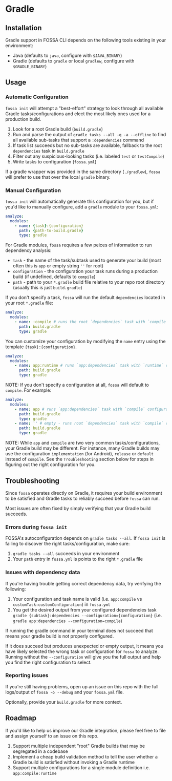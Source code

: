 # Gradle

## Installation

Gradle support in FOSSA CLI depends on the following tools existing in your environment:

- Java (defaults to `java`, configure with `$JAVA_BINARY`)
- Gradle (defaults to `gradle` or local `gradlew`, configure with `$GRADLE_BINARY`)

## Usage

### Automatic Configuration

`fossa init` will attempt a "best-effort" strategy to look through all available Gradle tasks/configurations and elect the most likely ones used for a production build.

 1. Look for a root Gradle build (`build.gradle`)
 2. Run and parse the output of `gradle tasks --all -q -a --offline` to find all available sub-tasks that support a `:dependencies` command
 3. If task list succeeds but no sub-tasks are available, fallback to the root `dependencies` task in `build.gradle`
 4. Filter out any suspicious-looking tasks (i.e. labeled `test` or `testCompile`)
 5. Write tasks to configuration (`fossa.yml`)

If a gradle wrapper was provided in the same directory (`./gradlew`), `fossa` will prefer to use that over the local `gradle` binary.

### Manual Configuration

`fossa init` will automatically generate this configuration for you, but if you'd like to manually configure, add a `gradle` module to your `fossa.yml`:

```yaml
analyze:
  modules:
    - name: {task}:{configuration}
      path: {path-to-build.gradle}
      type: gradle
```

For Gradle modules, `fossa` requires a few peices of information to run dependency analysis:

- `task` - the name of the task/subtask used to generate your build (most often this is `app` or empty string `''` for root)
- `configuration` - the configuration your task runs during a production build (if undefined, defaults to `compile`)
- `path` - path to your `*.gradle` build file relative to your repo root directory (usually this is just `build.gradle`)

If you don't specify a task, `fossa` will run the default `dependencies` located in your root `*.gradle` file:

```yaml
analyze:
  modules:
    - name: :compile # runs the root `dependencies` task with `compile` configuration
      path: build.gradle
      type: gradle
```

You can customize your configuration by modifying the `name` entry using the template `{task}:{configuration}`.

```yaml
analyze:
  modules:
    - name: app:runtime # runs `app:dependencies` task with `runtime` configuration
      path: build.gradle
      type: gradle
```

NOTE: If you don't specify a configuration at all, `fossa` will default to `compile`.  For example:

```yaml
analyze:
  modules:
    - name: app # runs `app:dependencies` task with `compile` configuration
      path: build.gradle
      type: gradle
    - name: '' # empty - runs root `dependencies` task with `compile` configuration
      path: build.gradle
      type: gradle
```

NOTE: While `app` and `compile` are two very common tasks/configurations, your Gradle build may be different.  For instance, many Gradle builds may use the configuration `implementation` (for Android), `release` or `default` instead of `compile`.  See the `Troubleshooting` section below for steps in figuring out the right configuration for you.

## Troubleshooting
Since `fossa` operates directly on Gradle, it requires your build environment to be satisfied and Gradle tasks to reliably succeed before `fossa` can run.

Most issues are often fixed by simply verifying that your Gradle build succeeds.

### Errors during `fossa init`
FOSSA's autoconfiguration depends on `gradle tasks --all`.  If `fossa init` is failing to discover the right tasks/configuration, make sure:

1. `gradle tasks --all` succeeds in your environment
2. Your `path` entry in `fossa.yml` is points to the right `*.gradle` file

### Issues with dependency data

If you're having trouble getting correct dependency data, try verifying the following:

1. Your configuration and task name is valid (i.e. `app:compile` vs `customTask:customConfiguration`) in `fossa.yml`
2. You get the desired output from your configured dependencies task `gradle {subtask}:dependencies --configuration={configuration}` (i.e. `gradle app:dependencies --configuration=compile`)

If running the gradle command in your terminal does not succeed that means your gradle build is not properly configured.

If it does succeed but produces unexpected or empty output, it means you have likely selected the wrong task or configuration for `fossa` to analyze.  Running without the `--configuration` will give you the full output and help you find the right configuration to select.

### Reporting issues

If you're still having problems, open up an issue on this repo with the full logs/output of `fossa -o --debug` and your `fossa.yml` file.

Optionally, provide your `build.gradle` for more context.

## Roadmap

If you'd like to help us improve our Gradle integration, please feel free to file and assign yourself to an issue on this repo.

 1. Support multiple independent "root" Gradle builds that may be segregated in a codebase
 2. Implement a cheap build validation method to tell the user whether a Gradle build is satisfied without invoking a Gradle runtime
 3. Support multiple configurations for a single module definition i.e. `app:compile:runtime`
